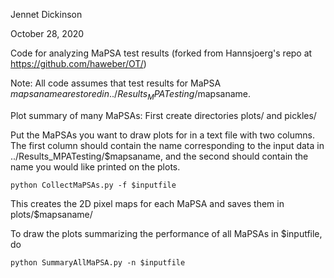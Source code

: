 Jennet Dickinson

October 28, 2020

Code for analyzing MaPSA test results (forked from Hannsjoerg's repo at https://github.com/haweber/OT/)

Note:
All code assumes that test results for MaPSA $mapsaname are stored in ../Results_MPATesting/$mapsaname. 

Plot summary of many MaPSAs:
First create directories plots/ and pickles/

Put the MaPSAs you want to draw plots for in a text file with two columns. The first column should contain the name corresponding to the input data in ../Results_MPATesting/$mapsaname, and the second should contain the name you would like printed on the plots. 

```
python CollectMaPSAs.py -f $inputfile
```

This creates the 2D pixel maps for each MaPSA and saves them in plots/$mapsaname/

To draw the plots summarizing the performance of all MaPSAs in $inputfile, do

```
python SummaryAllMaPSA.py -n $inputfile
```


